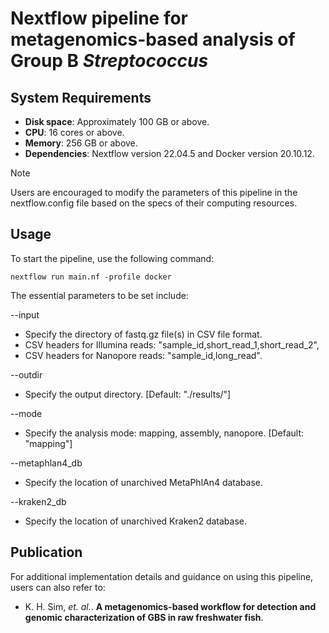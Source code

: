 # Nextflow pipeline for metagenomics-based analysis of Group B *Streptococcus*

## System Requirements
- **Disk space**: Approximately 100 GB or above.
- **CPU**: 16 cores or above. 
- **Memory**: 256 GB or above.
- **Dependencies**: Nextflow version 22.04.5 and Docker version 20.10.12.
> [!NOTE]
> Users are encouraged to modify the parameters of this pipeline in the nextflow.config file based on the specs of their computing resources.

## Usage
To start the pipeline, use the following command:
```
nextflow run main.nf -profile docker
```

The essential parameters to be set include:

--input
- Specify the directory of fastq.gz file(s) in CSV file format.
- CSV headers for Illumina reads: "sample_id,short_read_1,short_read_2",
- CSV headers for Nanopore reads: "sample_id,long_read".

--outdir
- Specify the output directory. [Default: "./results/"]

--mode
- Specify the analysis mode: mapping, assembly, nanopore. [Default: "mapping"]

--metaphlan4_db
- Specify the location of unarchived MetaPhlAn4 database.

--kraken2_db
- Specify the location of unarchived Kraken2 database.

## Publication
For additional implementation details and guidance on using this pipeline, users can also refer to:
- K. H. Sim, *et. al.*. **A metagenomics-based workflow for detection and genomic characterization of GBS in raw freshwater fish**.